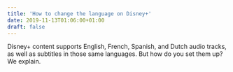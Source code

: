 ```yaml
---
title: 'How to change the language on Disney+'
date: 2019-11-13T01:06:00+01:00
draft: false
---
```


Disney+ content supports English, French, Spanish, and Dutch audio tracks, as well as subtitles in those same languages. But how do you set them up? We explain.